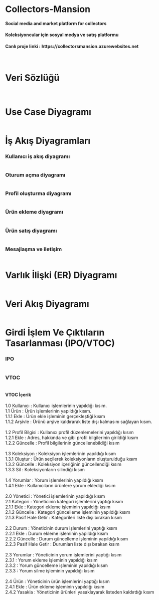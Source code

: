 # Collectors-Mansion
 <h4>Social media and market platform for collectors</h4>
 <h4>Koleksiyoncular için sosyal medya ve satış platformu</h4>
  <h4>Canlı proje linki : https://collectorsmansion.azurewebsites.net</h4>
 <br>
 <h1>Veri Sözlüğü</h1>
 <div style="display: grid; justify-content: start;">
   <img src="Collector/wwwroot/documentation/Veri sözlük part1.png" alt="">
   <img src="Collector/wwwroot/documentation/Veri sözlüğü part 2.png" alt="">
 </div>
 
 <br>
 
 <h1>Use Case Diyagramı</h1>
 <img src="Collector/wwwroot/documentation/Use Case.png" alt="">
 <br>

 <h1>İş Akış Diyagramları</h1>
 <h3>Kullanıcı iş akış diyagramı</h3>
 <img src="Collector/wwwroot/documentation/İş akış diyagramları png/Kayıt olma.png" alt="">
 <br>
 <h3>Oturum açma diyagramı</h3>
 <img src="Collector/wwwroot/documentation/İş akış diyagramları png/Oturum açma.drawio.png" alt="">
 <br>
 <h3>Profil oluşturma diyagramı</h3>
 <img src="Collector/wwwroot/documentation/İş akış diyagramları png/profil oluşturma.drawio.png" alt="">
 <br>
 <h3>Ürün ekleme diyagramı</h3>
 <img src="Collector/wwwroot/documentation/İş akış diyagramları png/Ürün Ekleme.png" alt="">
 <br>
 <h3>Ürün satış diyagramı</h3>
 <img src="Collector/wwwroot/documentation/İş akış diyagramları png/Ürün satış.png" alt="">
 <br>
 <h3>Mesajlaşma ve iletişim</h3>
 <img src="Collector/wwwroot/documentation/İş akış diyagramları png/Mesaj yollama.png" alt="">
 <br>

 <h1>Varlık İlişki (ER) Diyagramı</h1>
 <img src="Collector/wwwroot/documentation/ER Diyagramı.png" alt="">
 <br>

 <h1>Veri Akış Diyagramı</h1>
 <img src="Collector/wwwroot/documentation/veri akış diyagram.png" alt="">
 <br>

 <h1>Girdi İşlem Ve Çıktıların Tasarlanması (IPO/VTOC)</h1>
 <h3>IPO</h3>
 <img src="Collector/wwwroot/documentation/Genel IPO.png" alt="">
 <h3>VTOC</h3>
 <img src="Collector/wwwroot/documentation/VTOC Diyagramı.drawio.png" alt="">
 <h4>VTOC İçerik</h4>
 <p>
 1.0 Kullanıcı : Kullanıcı işlemlerinin yapıldığı kısım. <br>
 1.1 Ürün : Ürün işlemlerinin yapıldığı kısım. <br>
 1.1.1 Ekle : Ürün ekle işleminin gerçekleştiği kısım <br>
 1.1.2 Arşivle : Ürünü arşive kaldırarak liste dışı kalmasını sağlayan kısım. <br>
 <br>
 1.2 Profil Bilgisi : Kullanıcı profil düzenlemelerini yapıldığı kısım <br>
 1.2.1 Ekle : Adres, hakkında ve gibi profil bilgilerinin girildiği kısım <br>
 1.2.2 Güncelle : Profil bilgilerinin güncellenebildiği kısım <br>
 <br>
 1.3 Koleksiyon : Koleksiyon işlemlerinin yapıldığı kısım <br>
 1.3.1 Oluştur : Ürün seçilerek koleksiyonların oluşturulduğu kısım <br>
 1.3.2 Güncelle : Koleksiyon içeriğinin güncellendiği kısım <br>
 1.3.3 Sil : Koleksiyonların silindiği kısım <br>
 <br>
 1.4 Yorumlar : Yorum işlemlerinin yapıldığı kısım <br>
 1.4.1 Ekle : Kullanıcıların ürünlere yorum eklediği kısım <br>
 <br>
 2.0 Yönetici : Yönetici işlemlerinin yapıldığı kısım <br>
 2.1 Kategori : Yöneticinin kategori işlemlerini yaptığı kısım <br>
 2.1.1 Ekle : Kategori ekleme işleminin yapıldığı kısım <br>
 2.1.2 Güncelle : Kategori güncelleme işleminin yapıldığı kısım <br>
 2.1.3 Pasif Hale Getir : Kategorileri liste dışı bırakan kısım <br>
 <br>
 2.2 Durum : Yöneticinin durum işlemlerini yaptığı kısım <br>
 2.2.1 Ekle : Durum ekleme işleminin yapıldığı kısım <br>
 2.2.2 Güncelle : Durum güncelleme işleminin yapıldığı kısım <br>
 2.2.3 Pasif Hale Getir : Durumları liste dışı bırakan kısım <br>
 <br>
 2.3 Yorumlar : Yöneticinin yorum işlemlerini yaptığı kısım <br>
 2.3.1 : Yorum ekleme işleminin yapıldığı kısım <br>
 2.3.2 : Yorum güncelleme işleminin yapıldığı kısım <br>
 2.3.3 : Yorum silme işleminin yapıldığı kısım <br>
 <br>
 2.4 Ürün : Yöneticinin ürün işlemlerini yaptığı kısım <br>
 2.4.1 Ekle : Ürün ekleme işleminin yapıldığı kısım <br>
 2.4.2 Yasakla : Yöneticinin ürünleri yasaklayarak listeden kaldırdığı kısım <br>
</p>
<br>

 
 
 
  
  
 

 

 
